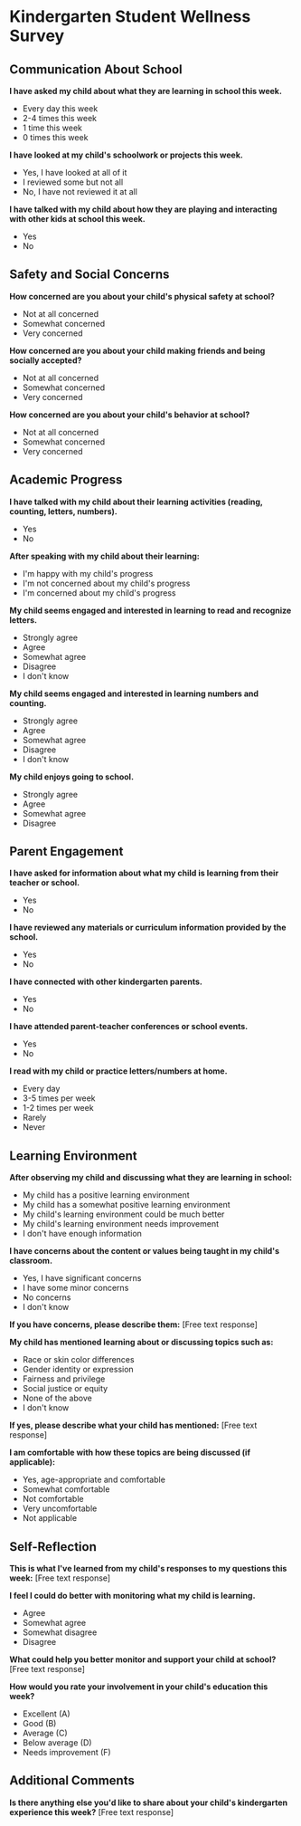 # Kindergarten Student Wellness Survey

## Communication About School

**I have asked my child about what they are learning in school this week.**
- Every day this week
- 2-4 times this week
- 1 time this week
- 0 times this week

**I have looked at my child's schoolwork or projects this week.**
- Yes, I have looked at all of it
- I reviewed some but not all
- No, I have not reviewed it at all

**I have talked with my child about how they are playing and interacting with other kids at school this week.**
- Yes
- No

## Safety and Social Concerns

**How concerned are you about your child's physical safety at school?**
- Not at all concerned
- Somewhat concerned
- Very concerned

**How concerned are you about your child making friends and being socially accepted?**
- Not at all concerned
- Somewhat concerned
- Very concerned

**How concerned are you about your child's behavior at school?**
- Not at all concerned
- Somewhat concerned
- Very concerned

## Academic Progress

**I have talked with my child about their learning activities (reading, counting, letters, numbers).**
- Yes
- No

**After speaking with my child about their learning:**
- I'm happy with my child's progress
- I'm not concerned about my child's progress
- I'm concerned about my child's progress

**My child seems engaged and interested in learning to read and recognize letters.**
- Strongly agree
- Agree
- Somewhat agree
- Disagree
- I don't know

**My child seems engaged and interested in learning numbers and counting.**
- Strongly agree
- Agree
- Somewhat agree
- Disagree
- I don't know

**My child enjoys going to school.**
- Strongly agree
- Agree
- Somewhat agree
- Disagree

## Parent Engagement

**I have asked for information about what my child is learning from their teacher or school.**
- Yes
- No

**I have reviewed any materials or curriculum information provided by the school.**
- Yes
- No

**I have connected with other kindergarten parents.**
- Yes
- No

**I have attended parent-teacher conferences or school events.**
- Yes
- No

**I read with my child or practice letters/numbers at home.**
- Every day
- 3-5 times per week
- 1-2 times per week
- Rarely
- Never

## Learning Environment

**After observing my child and discussing what they are learning in school:**
- My child has a positive learning environment
- My child has a somewhat positive learning environment
- My child's learning environment could be much better
- My child's learning environment needs improvement
- I don't have enough information

**I have concerns about the content or values being taught in my child's classroom.**
- Yes, I have significant concerns
- I have some minor concerns
- No concerns
- I don't know

**If you have concerns, please describe them:**
[Free text response]

**My child has mentioned learning about or discussing topics such as:**
- Race or skin color differences
- Gender identity or expression
- Fairness and privilege
- Social justice or equity
- None of the above
- I don't know

**If yes, please describe what your child has mentioned:**
[Free text response]

**I am comfortable with how these topics are being discussed (if applicable):**
- Yes, age-appropriate and comfortable
- Somewhat comfortable
- Not comfortable
- Very uncomfortable
- Not applicable

## Self-Reflection

**This is what I've learned from my child's responses to my questions this week:**
[Free text response]

**I feel I could do better with monitoring what my child is learning.**
- Agree
- Somewhat agree
- Somewhat disagree
- Disagree

**What could help you better monitor and support your child at school?**
[Free text response]

**How would you rate your involvement in your child's education this week?**
- Excellent (A)
- Good (B)
- Average (C)
- Below average (D)
- Needs improvement (F)

## Additional Comments

**Is there anything else you'd like to share about your child's kindergarten experience this week?**
[Free text response]
